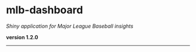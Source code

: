 # mlb-dashboard

*Shiny application for Major League Baseball insights*

**version 1.2.0**

----------
